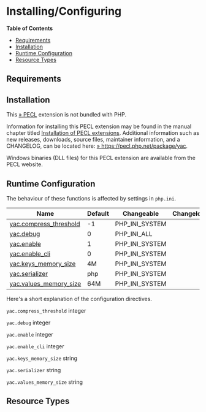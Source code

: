Installing/Configuring
======================

**Table of Contents**

-   [Requirements](/yac/setup.html#Requirements)
-   [Installation](/yac/setup.html#Installation)
-   [Runtime Configuration](/yac/setup.html#Runtime%20Configuration)
-   [Resource Types](/yac/setup.html#Resource%20Types)

Requirements
------------

Installation
------------

This <a href="https://pecl.php.net/" class="link external">» PECL</a>
extension is not bundled with PHP.

Information for installing this PECL extension may be found in the
manual chapter titled
<a href="/install/pecl.html" class="link">Installation of PECL extensions</a>.
Additional information such as new releases, downloads, source files,
maintainer information, and a CHANGELOG, can be located here:
<a href="https://pecl.php.net/package/yac" class="link external">» https://pecl.php.net/package/yac</a>.

Windows binaries (DLL files) for this PECL extension are available from
the PECL website.

Runtime Configuration
---------------------

The behaviour of these functions is affected by settings in `php.ini`.

| Name                                                               | Default | Changeable       | Changelog |
|--------------------------------------------------------------------|---------|------------------|-----------|
| <a href="/yac/setup.html#" class="link">yac.compress_threshold</a> | -1      | PHP\_INI\_SYSTEM |           |
| <a href="/yac/setup.html#" class="link">yac.debug</a>              | 0       | PHP\_INI\_ALL    |           |
| <a href="/yac/setup.html#" class="link">yac.enable</a>             | 1       | PHP\_INI\_SYSTEM |           |
| <a href="/yac/setup.html#" class="link">yac.enable_cli</a>         | 0       | PHP\_INI\_SYSTEM |           |
| <a href="/yac/setup.html#" class="link">yac.keys_memory_size</a>   | 4M      | PHP\_INI\_SYSTEM |           |
| <a href="/yac/setup.html#" class="link">yac.serializer</a>         | php     | PHP\_INI\_SYSTEM |           |
| <a href="/yac/setup.html#" class="link">yac.values_memory_size</a> | 64M     | PHP\_INI\_SYSTEM |           |

Here's a short explanation of the configuration directives.

`yac.compress_threshold` <span class="type">integer</span>  

`yac.debug` <span class="type">integer</span>  

`yac.enable` <span class="type">integer</span>  

`yac.enable_cli` <span class="type">integer</span>  

`yac.keys_memory_size` <span class="type">string</span>  

`yac.serializer` <span class="type">string</span>  

`yac.values_memory_size` <span class="type">string</span>  

Resource Types
--------------
